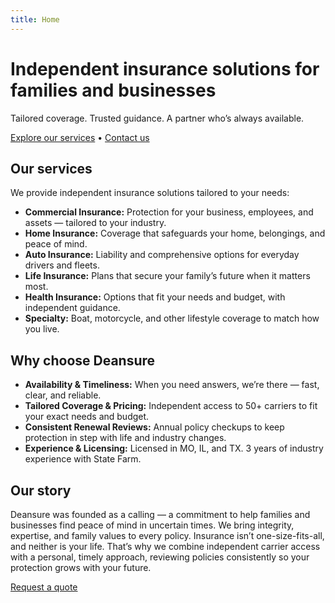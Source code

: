 ```yaml
---
title: Home
---
```


# Independent insurance solutions for families and businesses
Tailored coverage. Trusted guidance. A partner who’s always available.

[Explore our services](#our-services) • [Contact us](contact.md)

## Our services
We provide independent insurance solutions tailored to your needs:

- **Commercial Insurance:** Protection for your business, employees, and assets — tailored to your industry.
- **Home Insurance:** Coverage that safeguards your home, belongings, and peace of mind.
- **Auto Insurance:** Liability and comprehensive options for everyday drivers and fleets.
- **Life Insurance:** Plans that secure your family’s future when it matters most.
- **Health Insurance:** Options that fit your needs and budget, with independent guidance.
- **Specialty:** Boat, motorcycle, and other lifestyle coverage to match how you live.

## Why choose Deansure
- **Availability & Timeliness:** When you need answers, we’re there — fast, clear, and reliable.
- **Tailored Coverage & Pricing:** Independent access to 50+ carriers to fit your exact needs and budget.
- **Consistent Renewal Reviews:** Annual policy checkups to keep protection in step with life and industry changes.
- **Experience & Licensing:** Licensed in MO, IL, and TX. 3 years of industry experience with State Farm.

## Our story
Deansure was founded as a calling — a commitment to help families and businesses find peace of mind in uncertain times. We bring integrity, expertise, and family values to every policy. Insurance isn’t one-size-fits-all, and neither is your life. That’s why we combine independent carrier access with a personal, timely approach, reviewing policies consistently so your protection grows with your future.

[Request a quote](contact.md)
